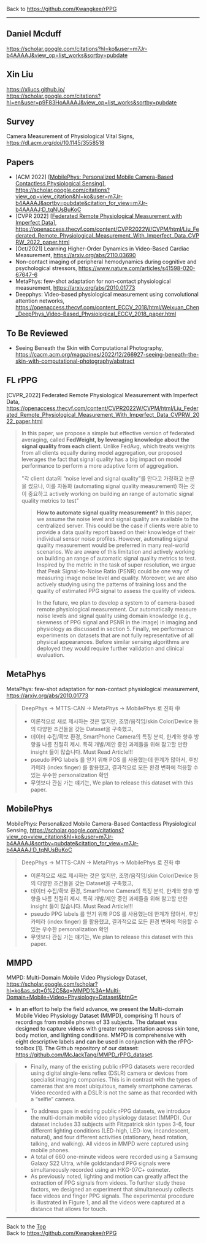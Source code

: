 Back to https://github.com/Kwangkee/rPPG
***

## Daniel Mcduff
https://scholar.google.com/citations?hl=ko&user=m7Jr-b4AAAAJ&view_op=list_works&sortby=pubdate   

## Xin Liu
https://xliucs.github.io/  
https://scholar.google.com/citations?hl=en&user=p9F83HoAAAAJ&view_op=list_works&sortby=pubdate  

## Survey
Camera Measurement of Physiological Vital Signs, https://dl.acm.org/doi/10.1145/3558518   

## Papers
- [ACM 2022] [[MobilePhys: Personalized Mobile Camera-Based Contactless Physiological Sensing](https://github.com/Kwangkee/rPPG/blob/main/rPPG%40DanielMcduff.md#mobilephys)], https://scholar.google.com/citations?view_op=view_citation&hl=ko&user=m7Jr-b4AAAAJ&sortby=pubdate&citation_for_view=m7Jr-b4AAAAJ:D_tqNUsBuKoC  
- [CVPR 2022] [[Federated Remote Physiological Measurement with Imperfect Data](https://github.com/Kwangkee/rPPG/blob/main/rPPG%40DanielMcduff.md#fl-rppg)], https://openaccess.thecvf.com/content/CVPR2022W/CVPM/html/Liu_Federated_Remote_Physiological_Measurement_With_Imperfect_Data_CVPRW_2022_paper.html  
- [Oct/2021] Learning Higher-Order Dynamics in Video-Based Cardiac Measurement, https://arxiv.org/abs/2110.03690 
- Non-contact imaging of peripheral hemodynamics during cognitive and psychological stressors, https://www.nature.com/articles/s41598-020-67647-6 
- MetaPhys: few-shot adaptation for non-contact physiological measurement, https://arxiv.org/abs/2010.01773 
- Deepphys: Video-based physiological measurement using convolutional attention networks, https://openaccess.thecvf.com/content_ECCV_2018/html/Weixuan_Chen_DeepPhys_Video-Based_Physiological_ECCV_2018_paper.html

## To Be Reviewed
- Seeing Beneath the Skin with Computational Photography, https://cacm.acm.org/magazines/2022/12/266927-seeing-beneath-the-skin-with-computational-photography/abstract

## FL rPPG 
[CVPR_2022] Federated Remote Physiological Measurement with Imperfect Data, https://openaccess.thecvf.com/content/CVPR2022W/CVPM/html/Liu_Federated_Remote_Physiological_Measurement_With_Imperfect_Data_CVPRW_2022_paper.html  
>In this paper, we propose a simple but effective version of federated averaging, called **FedWeight, by leveraging knowledge about the signal quality from each client**. Unlike FedAvg, which treats weights from all clients equally during model aggregation, our proposed leverages the fact that signal quality has a big impact on model performance to perform a more adaptive form of aggregation.
>
>"각 client data의 “noise level and signal quality”를 안다고 가정하고 논문을 썼으나, 이를 자동화 (automating signal quality measurement) 하는 것이 중요하고 actively working on building an range of automatic signal quality metrics to test"
>>**How to automate signal quality measurement?** In this paper, we assume the noise level and signal quality are available to the centralized server. This could be the case if clients were able to provide a data quality report based on their knowledge of their individual sensor noise profiles. However, automating signal quality measurement would be preferred in many real-world scenarios. We are aware of this limitation and actively working on building an range of automatic signal quality metrics to test. Inspired by the metric in the task of super resolution, we argue that Peak Signal-to-Noise Ratio (PSNR) could be one way of measuring image noise level and quality. Moreover, we are also actively studying using the patterns of training loss and the quality of estimated PPG signal to assess the quality of videos.
>
>>In the future, we plan to develop a system to of camera-based remote physiological measurement. Our automatically measure noise levels and signal quality using domain knowledge (e.g., skewness of PPG signal and PSNR in the image) in imaging and physiology as discussed in section 5. Finally, we performance experiments on datasets that are not fully representative of all physical appearances. Before similar sensing algorithms are deployed they would require further validation and clinical evaluation.


## MetaPhys
MetaPhys: few-shot adaptation for non-contact physiological measurement, https://arxiv.org/abs/2010.01773 

>DeepPhys -> MTTS-CAN -> MetaPhys -> MobilePhys 로 진화 中
>-	이론적으로 새로 제시하는 것은 없지만, 조명/움직임/skin Color/Device 등의 다양한 조건들을 갖는 Dataset을 구축했고, 
>-	데이터 수집/확보 환경, SmartPhone Camera의 특징 분석, 한계와 향후 방향을 나름 친절히 제시. 특히 개발/제안 중인 과제들을 위해 참고할 만한 insight 들이 많습니다. Must Read Article!!!
>- pseudo PPG labels 를 얻기 위해 POS 를 사용했는데 한계가 많아서, 후방 카메라 (index finger) 를 활용했고, 결과적으로 모든 환경 변화에 적응할 수 있는 우수한 personalization 확인  
>- 무엇보다 관심 가는 얘기는, We plan to release this dataset with this paper.  


## MobilePhys
MobilePhys: Personalized Mobile Camera-Based Contactless Physiological Sensing, https://scholar.google.com/citations?view_op=view_citation&hl=ko&user=m7Jr-b4AAAAJ&sortby=pubdate&citation_for_view=m7Jr-b4AAAAJ:D_tqNUsBuKoC  

>DeepPhys -> MTTS-CAN -> MetaPhys -> MobilePhys 로 진화 中
>-	이론적으로 새로 제시하는 것은 없지만, 조명/움직임/skin Color/Device 등의 다양한 조건들을 갖는 Dataset을 구축했고, 
>-	데이터 수집/확보 환경, SmartPhone Camera의 특징 분석, 한계와 향후 방향을 나름 친절히 제시. 특히 개발/제안 중인 과제들을 위해 참고할 만한 insight 들이 많습니다. Must Read Article!!!
>- pseudo PPG labels 를 얻기 위해 POS 를 사용했는데 한계가 많아서, 후방 카메라 (index finger) 를 활용했고, 결과적으로 모든 환경 변화에 적응할 수 있는 우수한 personalization 확인  
>- 무엇보다 관심 가는 얘기는, We plan to release this dataset with this paper.  

## MMPD
MMPD: Multi-Domain Mobile Video Physiology Dataset, https://scholar.google.com/scholar?hl=ko&as_sdt=0%2C5&q=MMPD%3A+Multi-Domain+Mobile+Video+Physiology+Dataset&btnG=

- In an effort to help the field advance, we present the Multi-domain Mobile Video Physiology Dataset (MMPD), comprising 11 hours of recordings from mobile phones of 33 subjects. The dataset was designed to capture videos with greater representation across skin tone, body motion, and lighting conditions. MMPD is comprehensive with eight descriptive labels and can be used in conjunction with the rPPG-toolbox [1]. The Github repository of our dataset: https://github.com/McJackTang/MMPD_rPPG_dataset.

>- Finally, many of the existing public rPPG datasets were recorded using digital single-lens reflex (DSLR) camera or devices from specialist imaging companies. This is in contrast with the types of cameras that are most ubiquitous, namely smartphone cameras. Video recorded with a DSLR is not the same as that recorded with a “selfie” camera.

>- To address gaps in existing public rPPG datasets, we introduce the multi-domain mobile video physiology dataset (MMPD). Our dataset includes 33 subjects with Fitzpatrick skin types 3-6, four different lighting conditions (LED-high, LED-low, incandescent, natural), and four different activities (stationary, head rotation, talking, and walking). All videos in MMPD were captured using mobile phones. 
>- A total of 660 one-minute videos were recorded using a Samsung Galaxy S22 Ultra, while goldstandard PPG signals were simultaneously recorded using an HKG-07C+ oximeter. 
>- As previously noted, lighting and motion can greatly affect the extraction of PPG signals from videos. To further study these factors, we designed an experiment that simultaneously collects face videos and finger PPG signals. The experimental procedure is illustrated in Figure 1, and all the videos were captured at a distance that allows for touch.

***
Back to the [Top](#rPPG)  
Back to https://github.com/Kwangkee/rPPG
